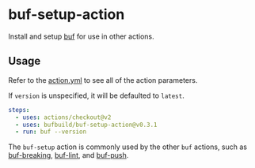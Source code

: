 # buf-setup-action

Install and setup [buf](https://github.com/bufbuild/buf) for use in other actions.

## Usage

Refer to the [action.yml](https://github.com/bufbuild/buf-setup-action/blob/main/action.yml)
to see all of the action parameters.

If `version` is unspecified, it will be defaulted to `latest`.

```yaml
steps:
  - uses: actions/checkout@v2
  - uses: bufbuild/buf-setup-action@v0.3.1
  - run: buf --version
```

The `buf-setup` action is commonly used by the other `buf` actions,
such as [buf-breaking][1], [buf-lint][2], and [buf-push][3].

  [1]: https://github.com/marketplace/actions/buf-breaking
  [2]: https://github.com/marketplace/actions/buf-lint
  [3]: https://github.com/marketplace/actions/buf-push
